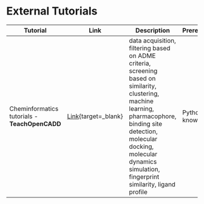 # External Tutorials

| Tutorial             | Link                                                | Description      |  Prerequisite(s) | Platform & Tools  |
| -------------------- | ----------------------------------------------------- | -------------   | -------- |---------- |
| Cheminformatics tutorials - **TeachOpenCADD**        | [Link](https://projects.volkamerlab.org/teachopencadd/external_tutorials_collections.html){target=_blank}  | data acquisition, filtering based on ADME criteria, screening based on similarity, clustering, machine learning, pharmacophore, binding site detection, molecular docking, molecular dynamics simulation, fingerprint similarity, ligand profile | Python knowledge | Python, [mamba](https://github.com/CHLoschen/mamba){target=_blank}, [RDKit](https://www.rdkit.org/){target=_blank}

